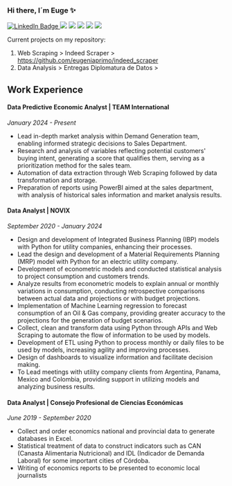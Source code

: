 ### Hi there, I´m Euge ✨

<div id="badges">
  <a href="https://www.linkedin.com/in/e-primo/">
    <img src="https://img.shields.io/badge/LinkedIn-blue?style=for-the-badge&logo=linkedin&logoColor=white" alt="LinkedIn Badge"/>
  </a>
  <img src="https://img.shields.io/badge/Python-pink"/>
  <img src="https://img.shields.io/badge/PowerBI-pink"/>
  <img src="https://img.shields.io/badge/Data Analysis-pink"/>
  <img src="https://img.shields.io/badge/Statistics-pink"/>
  <img src="https://img.shields.io/badge/Economics-pink"/>
  
  </div>
  
Current projects on my repository: 
1. Web Scraping > Indeed Scraper > https://github.com/eugeniaprimo/indeed_scraper 
3. Data Analysis > Entregas Diplomatura de Datos > 

## Work Experience
#### Data Predictive Economic Analyst | TEAM International 
_January 2024 - Present_
* Lead in-depth market analysis within Demand Generation team, enabling informed strategic decisions to Sales Department.
* Research and analysis of variables reflecting potential customers' buying intent, generating a score that qualifies them, serving as a prioritization method for the sales team.
* Automation of data extraction through Web Scraping followed by data transformation and storage.
* Preparation of reports using PowerBI aimed at the sales department, with analysis of historical sales information and market analysis results.

#### Data Analyst | NOVIX  
_September 2020 - January 2024_
* Design and development of Integrated Business Planning (IBP) models with Python for utility companies, enhancing their processes.
* Lead the design and development of a Material Requirements Planning (MRP) model with Python for an electric utility company.
* Development of econometric models and conducted statistical analysis to project consumption and customers trends.
* Analyze results from econometric models to explain annual or monthly variations in consumption, conducting retrospective comparisons between actual data and projections or with budget projections.
* Implementation of Machine Learning regression to forecast consumption of an Oil & Gas company, providing greater accuracy to the projections for the generation of budget scenarios.
* Collect, clean and transform data using Python through APIs and Web Scraping to automate the flow of information to be used by models.
* Development of ETL using Python to process monthly or daily files to be used by models, increasing agility and improving processes.
* Design of dashboards to visualize information and facilitate decision making.
* To Lead meetings with utility company clients from Argentina, Panama, Mexico and Colombia, providing support in utilizing models and analyzing business results.

#### Data Analyst | Consejo Profesional de Ciencias Económicas
_June 2019 - September 2020_
* Collect and order economics national and provincial data to generate databases in Excel.
* Statistical treatment of data to construct indicators such as CAN (Canasta Alimentaria Nutricional) and IDL (Indicador de Demanda Laboral) for some important cities of Córdoba.
* Writing of economics reports to be presented to economic local journalists

